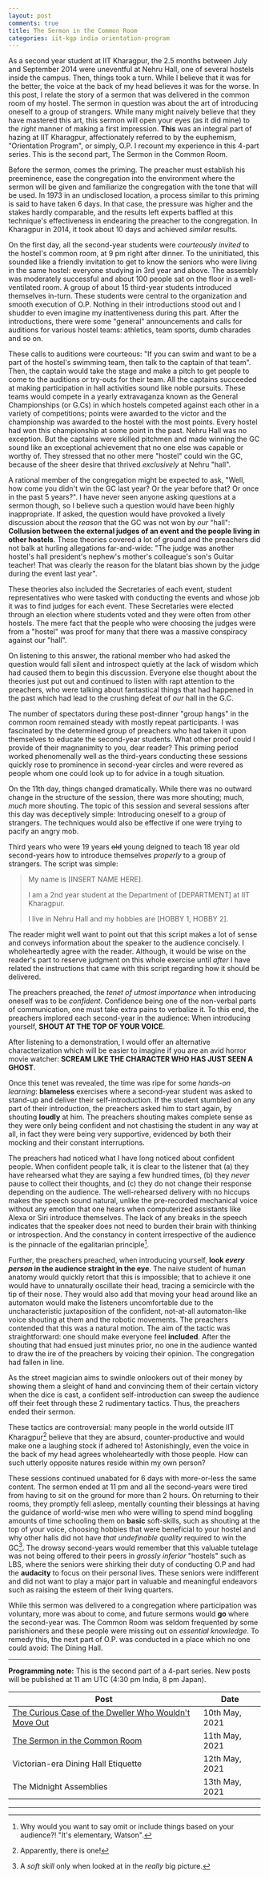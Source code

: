 ```yaml
---
layout: post
comments: true
title: The Sermon in the Common Room
categories: iit-kgp india orientation-program
---
```


As a second year student at IIT Kharagpur, the 2.5 months between July and September 2014 were
uneventful at Nehru Hall, one of several hostels inside the campus. Then, things took a turn. While
I believe that it was for the better, the voice at the back of my head believes it was for the
worse. In this post, I relate the story of a sermon that was delivered in the common room of my
hostel. The sermon in question was about the art of introducing oneself to a group of
strangers. While many might naively believe that they have mastered this art, this sermon will open
your eyes (as it did mine) to the _right_ manner of making a first impression. **This** was an
integral part of hazing at IIT Kharagpur, affectionately referred to by the euphemism, "Orientation
Program", or simply, O.P. I recount my experience in this 4-part series. This is the second part,
The Sermon in the Common Room.

<!--more-->

Before the sermon, comes the priming. The preacher must establish his preeminence, ease the
congregation into the environment where the sermon will be given and familiarize the congregation
with the tone that will be used. In 1973 in an undisclosed location, a process similar to this
priming is said to have taken 6 days. In that case, the pressure was higher and the stakes hardly
comparable, and the results left experts baffled at this technique's effectiveness in endearing the
preacher to the congregation. In Kharagpur in 2014, it took about 10 days and achieved _similar_
results.

On the first day, all the second-year students were _courteously invited_ to the hostel's common
room, at 9 pm right after dinner. To the uninitiated, this sounded like a friendly invitation to get
to know the seniors who were living in the same hostel: everyone studying in 3rd year and above. The
assembly was moderately successful and about 100 people sat on the floor in a well-ventilated
room. A group of about 15 third-year students introduced themselves in-turn. These students were
central to the organization and smooth execution of O.P. Nothing in their introductions stood out
and I shudder to even imagine my inattentiveness during this part. After the introductions, there
were some "general" announcements and calls for auditions for various hostel teams: athletics, team
sports, dumb charades and so on.

These calls to auditions were courteous: "If you can swim and want to be a part of the hostel's
swimming team, then talk to the captain of that team". Then, the captain would take the stage and
make a pitch to get people to come to the auditions or try-outs for their team. All the captains
succeeded at making participation in hall activities sound like noble pursuits. These teams would
compete in a yearly extravaganza known as the General Championships (or G.Cs) in which hostels
competed against each other in a variety of competitions; points were awarded to the victor and the
championship was awarded to the hostel with the most points. Every hostel had won this championship
at some point in the past. Nehru Hall was no exception. But the captains were skilled pitchmen and
made winning the GC sound like an exceptional achievement that no one else was capable or worthy
of. They stressed that no other mere "hostel" could win the GC, because of the sheer desire that
thrived _exclusively_ at Nehru "hall".

A rational member of the congregation might be expected to ask, "Well, how come you didn't win the
GC last year? Or the year before that? Or once in the past 5 years?". I have never seen anyone
asking questions at a sermon though, so I believe such a question would have been highly
inappropriate. If asked, the question would have provoked a lively discussion about the _reason_
that the GC was not won by _our_ "hall": **Collusion between the external judges of an event and the
people living in other hostels**. These theories covered a lot of ground and the preachers did not
balk at hurling allegations far-and-wide: "The judge was another hostel's hall president's nephew's
mother's colleague's son's Guitar teacher! That was clearly the reason for the blatant bias shown by
the judge during the event last year".

These theories also included the Secretaries of each event, student representatives who were tasked
with conducting the events and whose job it was to find judges for each event. These Secretaries
were elected through an election where students voted and they were often from other hostels. The
mere fact that the people who were choosing the judges were from a "hostel" was proof for many that
there was a massive conspiracy against our "hall".

On listening to this answer, the rational member who had asked the question would fall silent and
introspect quietly at the lack of wisdom which had caused them to begin this discussion. Everyone
else thought about the theories just put out and continued to listen with rapt attention to the
preachers, who were talking about fantastical things that had happened in the past which had lead to
the crushing defeat of _our_ hall in the G.C.

The number of spectators during these post-dinner "group hangs" in the common room remained steady
with mostly repeat participants. I was fascinated by the determined group of preachers who had taken
it upon themselves to educate the second-year students. What other proof could I provide of their
magnanimity to you, dear reader? This priming period worked phenomenally well as the third-years
conducting these sessions quickly rose to prominence in second-year circles and were revered as
people whom one could look up to for advice in a tough situation.

On the 11th day, things changed dramatically. While there was no outward change in the structure of
the session, there was more shouting; much, _much_ more shouting. The topic of this session and
several sessions after this day was deceptively simple: Introducing oneself to a group of
strangers. The techniques would also be effective if one were trying to pacify an angry mob.

Third years who were 19 years ~~old~~ young deigned to teach 18 year old second-years how to introduce
themselves _properly_ to a group of strangers. The script was simple:

> My name is [INSERT NAME HERE].
>
> I am a 2nd year student at the Department of [DEPARTMENT] at IIT Kharagpur.
>
> I live in Nehru Hall and my hobbies are [HOBBY 1, HOBBY 2].

The reader might well want to point out that this script makes a lot of sense and conveys
information about the speaker to the audience concisely. I wholeheartedly agree with the
reader. Although, it would be wise on the reader's part to reserve judgment on this whole exercise
until _after_ I have related the instructions that came with this script regarding how it should be
delivered.

The preachers preached, the _tenet of utmost importance_ when introducing oneself was to be
_confident_. Confidence being one of the non-verbal parts of communication, one must take extra
pains to verbalize it. To this end, the preachers implored each second-year in the audience: When
introducing yourself, **SHOUT AT THE TOP OF YOUR VOICE**.

After listening to a demonstration, I would offer an alternative characterization which will be
easier to imagine if you are an avid horror movie watcher: **SCREAM LIKE THE CHARACTER WHO HAS JUST
SEEN A GHOST**.

Once this tenet was revealed, the time was ripe for some _hands-on learning_: **blameless** exercises
where a second-year student was asked to stand-up and deliver their self-introduction. If the
student stumbled on any part of their introduction, the preachers asked him to start again, by
shouting **loudly** at him. The preachers shouting makes complete sense as they were only being
confident and not chastising the student in any way at all, in fact they were being very supportive,
evidenced by both their mocking and their constant interruptions.

The preachers had noticed what I have long noticed about confident people. When confident people
talk, it is clear to the listener that (a) they have rehearsed what they are saying a few hundred
times, (b) they _never_ pause to collect their thoughts, and (c) they do not change their response
depending on the audience. The well-rehearsed delivery with no hiccups makes the speech sound
natural, unlike the pre-recorded mechanical voice without any emotion that one hears when
computerized assistants like Alexa or Siri introduce themselves. The lack of any breaks in the
speech indicates that the speaker does not need to burden their brain with thinking or
introspection. And the constancy in content irrespective of the audience is the pinnacle of the
egalitarian principle[^1].

Further, the preachers preached, when introducing yourself, **look _every person_ in the audience
straight in the eye**. The naive student of human anatomy would quickly retort that this is
impossible; that to achieve it one would have to unnaturally oscillate their head, tracing a
semicircle with the tip of their nose. They would also add that moving your head around like an
automaton would make the listeners uncomfortable due to the uncharacteristic juxtaposition of the
confident, not-at-all automaton-like voice shouting at them and the robotic movements. The preachers
contended that this was a natural motion. The aim of the tactic was straightforward: one should make
everyone feel **included**. After the shouting that had ensued just minutes prior, no one in the
audience wanted to draw the ire of the preachers by voicing their opinion. The congregation had
fallen in line.

As the street magician aims to swindle onlookers out of their money by showing them a sleight of
hand and convincing them of their certain victory when the dice is cast, a confident
self-introduction can sweep the audience off their feet through these 2 rudimentary tactics. Thus,
the preachers ended their sermon.

These tactics are controversial: many people in the world outside IIT Kharagpur[^2] believe that
they are absurd, counter-productive and would make one a laughing stock if adhered to!
Astonishingly, even the voice in the back of my head agrees wholeheartedly with those people. How
can such utterly opposite natures reside within my own person?

These sessions continued unabated for 6 days with more-or-less the same content. The sermon ended at
11 pm and all the second-years were tired from having to sit on the ground for more than 2 hours. On
returning to their rooms, they promptly fell asleep, mentally counting their blessings at having the
guidance of world-wise men who were willing to spend mind boggling amounts of time schooling them on
**basic** soft-skills, such as shouting at the top of your voice, choosing hobbies that were
beneficial to your hostel and why other halls did not have _that undefinable quality_ required to
win the GC[^3]. The drowsy second-years would remember that this valuable tutelage was not being offered
to their peers in _grossly inferior_ "hostels" such as LBS, where the seniors were shirking their
duty of conducting O.P and had the **audacity** to focus on their personal lives. These seniors were
indifferent and did not want to play a major part in valuable and meaningful endeavors such as
raising the esteem of their living quarters.

While this sermon was delivered to a congregation where participation was voluntary, more was about
to come, and future sermons would **go** where the second-year was. The Common Room was seldom
frequented by some parishioners and these people were missing out on _essential knowledge_. To
remedy this, the next part of O.P. was conducted in a place which no one could avoid: The Dining
Hall.

---

**Programming note:** This is the second part of a 4-part series. New posts will be published at 11 am
UTC (4:30 pm India, 8 pm Japan).

| Post                                                                                                                                                                  | Date           |
|-----------------------------------------------------------------------------------------------------------------------------------------------------------------------|----------------|
| [The Curious Case of the Dweller Who Wouldn't Move Out](/iit-kgp/india/orientation-program/2021/05/10/orientation-program-iit-kharagpur-part-1/) | 10th May, 2021 |
| [The Sermon in the Common Room](/iit-kgp/india/orientation-program/2021/05/11/orientation-program-iit-kharagpur-part-2/)                         | 11th May, 2021 |
| Victorian-era Dining Hall Etiquette                                                                                                                                   | 12th May, 2021 |
| The Midnight Assemblies                                                                                                                                               | 13th May, 2021 |

---

[^1]: Why would you want to say omit or include things based on your audience?! "It's elementary, Watson".
[^2]: Apparently, there is one!
[^3]: A _soft skill_ only when looked at in the _really_ big picture.
